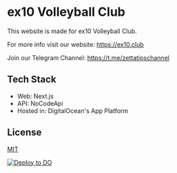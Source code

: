# ex10 Volleyball Club

This website is made for ex10 Volleyball Club. 

For more info visit our website: https://ex10.club 

Join our Telegram Channel: https://t.me/zettatipschannel

## Tech Stack
- Web: Next.js
- API: NoCodeApi
- Hosted in: DigitalOcean's App Platform 

## License
[MIT](https://choosealicense.com/licenses/mit/)


[![Deploy to DO](https://www.deploytodo.com/do-btn-blue.svg)](https://cloud.digitalocean.com/apps/new?repo=https://github.com/zettatipst/ex10-website/tree/master)
